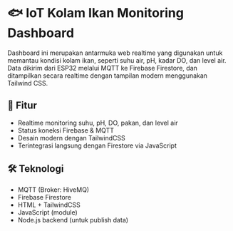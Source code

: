 # 🐟 IoT Kolam Ikan Monitoring Dashboard

Dashboard ini merupakan antarmuka web realtime yang digunakan untuk memantau kondisi kolam ikan, seperti suhu air, pH, kadar DO, dan level air. Data dikirim dari ESP32 melalui MQTT ke Firebase Firestore, dan ditampilkan secara realtime dengan tampilan modern menggunakan Tailwind CSS.

## 🚀 Fitur
- Realtime monitoring suhu, pH, DO, pakan, dan level air
- Status koneksi Firebase & MQTT
- Desain modern dengan TailwindCSS
- Terintegrasi langsung dengan Firestore via JavaScript

## 🛠️ Teknologi
- MQTT (Broker: HiveMQ)
- Firebase Firestore
- HTML + TailwindCSS
- JavaScript (module)
- Node.js backend (untuk publish data) 

                   